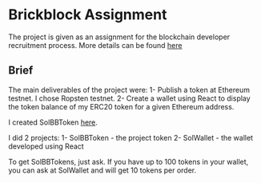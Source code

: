 # Brickblock Assignment
The project is given as an assignment for the blockchain developer recruitment process. More details can be found [here](https://github.com/brickblock-io/coding-challenge-blockchain)


## Brief
The main deliverables of the project were:
1- Publish a token at Ethereum testnet. I chose Ropsten testnet.
2- Create a wallet using React to display the token balance of my ERC20 token for a given Ethereum address.

I created SolBBToken [here](https://ropsten.etherscan.io/address/0x3730aa313345f4b00e478a5010c2d3b921555520).

I did 2 projects:
1- SolBBToken - the project token
2- SolWallet - the wallet developed using React

To get SolBBTokens, just ask.
If you have up to 100 tokens in your wallet, you can ask at SolWallet and will get 10 tokens per order.



